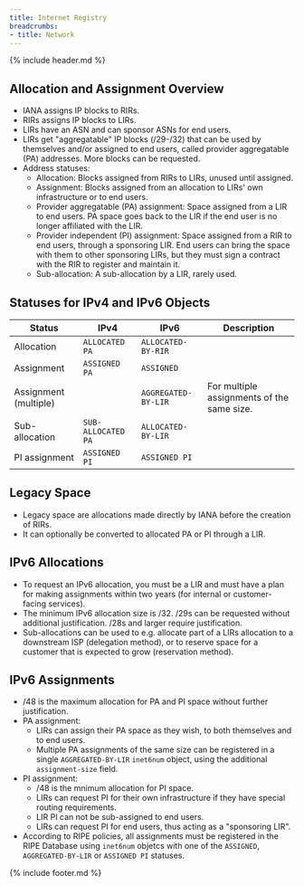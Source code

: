 ```yaml
---
title: Internet Registry
breadcrumbs:
- title: Network
---
```

{% include header.md %}

## Allocation and Assignment Overview

- IANA assigns IP blocks to RIRs.
- RIRs assigns IP blocks to LIRs.
- LIRs have an ASN and can sponsor ASNs for end users.
- LIRs get "aggregatable" IP blocks (/29-/32) that can be used by themselves and/or assigned to end users, called provider aggregatable (PA) addresses. More blocks can be requested.
- Address statuses:
    - Allocation: Blocks assigned from RIRs to LIRs, unused until assigned.
    - Assignment: Blocks assigned from an allocation to LIRs' own infrastructure or to end users.
    - Provider aggregatable (PA) assignment: Space assigned from a LIR to end users. PA space goes back to the LIR if the end user is no longer affiliated with the LIR.
    - Provider independent (PI) assignment: Space assigned from a RIR to end users, through a sponsoring LIR. End users can bring the space with them to other sponsoring LIRs, but they must sign a contract with the RIR to register and maintain it.
    - Sub-allocation: A sub-allocation by a LIR, rarely used.

## Statuses for IPv4 and IPv6 Objects

| Status | IPv4 | IPv6 | Description |
| - | - | - | - |
| Allocation | `ALLOCATED PA` | `ALLOCATED-BY-RIR` | |
| Assignment | `ASSIGNED PA` | `ASSIGNED` | |
| Assignment (multiple) | | `AGGREGATED-BY-LIR` | For multiple assignments of the same size. |
| Sub-allocation | `SUB-ALLOCATED PA` | `ALLOCATED-BY-LIR` | |
| PI assignment | `ASSIGNED PI` | `ASSIGNED PI` | |

## Legacy Space

- Legacy space are allocations made directly by IANA before the creation of RIRs.
- It can optionally be converted to allocated PA or PI through a LIR.

## IPv6 Allocations

- To request an IPv6 allocation, you must be a LIR and must have a plan for making assignments within two years (for internal or customer-facing services).
- The minimum IPv6 allocation size is /32. /29s can be requested without additional justification. /28s and larger require justification.
- Sub-allocations can be used to e.g. allocate part of a LIRs allocation to a downstream ISP (delegation method), or to reserve space for a customer that is expected to grow (reservation method).

## IPv6 Assignments

- /48 is the maximum allocation for PA and PI space without further justification.
- PA assignment:
    - LIRs can assign their PA space as they wish, to both themselves and to end users.
    - Multiple PA assignments of the same size can be registered in a single `AGGREGATED-BY-LIR` `inet6num` object, using the additional `assignment-size` field.
- PI assignment:
    - /48 is the mnimum allocation for PI space.
    - LIRs can request PI for their own infrastructure if they have special routing requirements.
    - LIR PI can not be sub-assigned to end users.
    - LIRs can request PI for end users, thus acting as a "sponsoring LIR".
- According to RIPE policies, all assignments must be registered in the RIPE Database using `inet6num` objetcs with one of the `ASSIGNED`, `AGGREGATED-BY-LIR` or `ASSIGNED PI` statuses.

{% include footer.md %}
